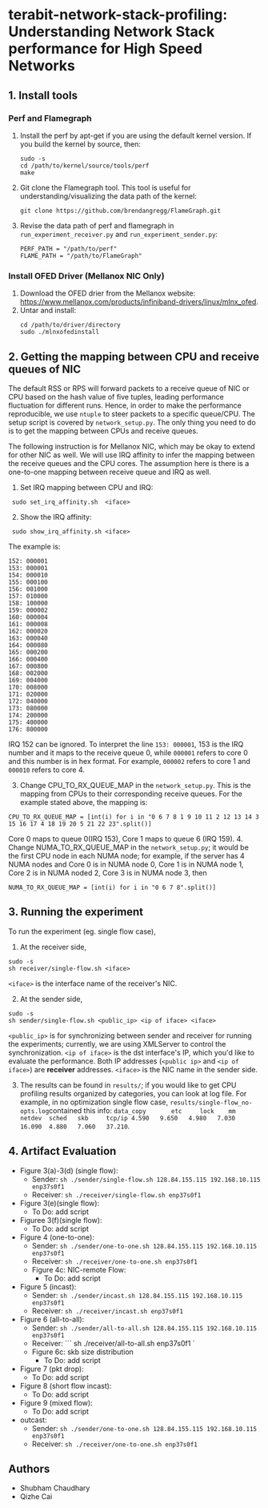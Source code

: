 # terabit-network-stack-profiling: Understanding Network Stack performance for High Speed Networks



## 1. Install tools
### Perf and Flamegraph
1. Install the perf by apt-get if you are using the default kernel version. If you build the kernel by source, then:
   ```
   sudo -s
   cd /path/to/kernel/source/tools/perf
   make
   ```
2. Git clone the Flamegraph tool. This tool is useful for understanding/visualizing the data path of the kernel:
   ```
   git clone https://github.com/brendangregg/FlameGraph.git
   ```
3. Revise the data path of perf and flamegraph in `run_experiment_receiver.py` and `run_experiment_sender.py`:
   ```
   PERF_PATH = "/path/to/perf"
   FLAME_PATH = "/path/to/FlameGraph"   
   ```
### Install OFED Driver (Mellanox NIC Only) 
1. Download the OFED drier from the Mellanox website: https://www.mellanox.com/products/infiniband-drivers/linux/mlnx_ofed.
2. Untar and install:
   ```
   cd /path/to/driver/directory
   sudo ./mlnxofedinstall
   ```
## 2. Getting the mapping between CPU and receive queues of NIC
The default RSS or RPS will forward packets to a receive queue of NIC or CPU based on the hash value of five tuples, leading performance fluctuation
for different runs. Hence, in order to make the performance reproducible, we use `ntuple` to steer packets to a specific queue/CPU. The setup script is covered by `network_setup.py`. The only thing you need to do is to get the mapping between CPUs and receive queues. 

The following instruction is for Mellanox NIC, which may be okay to extend for other NIC as well. We will use IRQ affinity to infer the mapping between the receive queues and the CPU cores. The assumption here is there is a one-to-one mapping between receive queue and IRQ as well.

1. Set IRQ mapping between CPU and IRQ:
 ```
  sudo set_irq_affinity.sh  <iface>
 ```
2. Show the IRQ affinity:
 ```
  sudo show_irq_affinity.sh <iface>
 ```
 The example is:
 ```
152: 000001
153: 000001
154: 000010
155: 000100
156: 001000
157: 010000
158: 100000
159: 000002
160: 000004
161: 000008
162: 000020
163: 000040
164: 000080
165: 000200
166: 000400
167: 000800
168: 002000
169: 004000
170: 008000
171: 020000
172: 040000
173: 080000
174: 200000
175: 400000
176: 800000
 ```
IRQ 152 can be ignored. To interpret the line `153: 000001`, 153 is the IRQ number and it maps to the receive queue 0, while `000001` refers to core 0 and this number is in hex format. For example, `000002` refers to core 1 and `000010` refers to core 4.

3. Change CPU_TO_RX_QUEUE_MAP in the `network_setup.py`. This is the mapping from CPUs to their corresponding receive queues. For the example stated above, the mapping is:
```
CPU_TO_RX_QUEUE_MAP = [int(i) for i in "0 6 7 8 1 9 10 11 2 12 13 14 3 15 16 17 4 18 19 20 5 21 22 23".split()]
```
Core 0 maps to queue 0(IRQ 153), Core 1 maps to queue 6 (IRQ 159).
4. Change NUMA_TO_RX_QUEUE_MAP in the `network_setup.py`; it would be the first CPU node in each NUMA node; for example, if the server has 4 NUMA nodes and Core 0 is in NUMA node 0, Core 1 is in NUMA node 1, Core 2 is in NUMA noded 2, Core 3 is in NUMA node 3, then
```
NUMA_TO_RX_QUEUE_MAP = [int(i) for i in "0 6 7 8".split()]
```

## 3. Running the experiment
To run the experiment (eg. single flow case), 
1. At the receiver side, 
```
sudo -s
sh receiver/single-flow.sh <iface>
```
`<iface>` is the interface name of the receiver's NIC.

2. At the sender side,
```
sudo -s
sh sender/single-flow.sh <public_ip> <ip of iface> <iface>
```
`<public_ip>` is for synchronizing between sender and receiver for running the experiments; currently, we are using XMLServer to control the synchronization. `<ip of iface>` is the dst interface's IP, which you'd like to evaluate the performance. Both IP addresses (`<public ip>` and `<ip of iface>`) are **receiver** addresses. `<iface>` is the NIC name in the sender side.

3. The results can be found in `results/`; if you would like to get CPU profiling results organized by categories, you can look at log file. For example, in no optimization single flow case, `results/single-flow_no-opts.log`contained this info:  `data_copy       etc     lock    mm      netdev  sched   skb     tcp/ip
4.590   9.650   4.980   7.030   16.090  4.880   7.060   37.210`.

## 4. Artifact Evaluation
- Figure 3(a)-3(d) (single flow):
   - Sender: ``` sh ./sender/single-flow.sh 128.84.155.115 192.168.10.115 enp37s0f1 ```
   - Receiver: ``` sh ./receiver/single-flow.sh enp37s0f1 ```
- Figure 3(e)(single flow):
   - To Do: add script   
- Figuree 3(f)(single flow):
   - To Do: add script    
- Figure 4 (one-to-one):
   - Sender: ``` sh ./sender/one-to-one.sh 128.84.155.115 192.168.10.115 enp37s0f1 ```
   - Receiver: ``` sh ./receiver/one-to-one.sh enp37s0f1 ```
   - Figure 4c: NIC-remote Flow:
      - To Do: add script
- Figure 5 (incast):
   - Sender: ``` sh ./sender/incast.sh 128.84.155.115 192.168.10.115 enp37s0f1 ```
   - Receiver: ``` sh ./receiver/incast.sh enp37s0f1 ```
- Figure 6 (all-to-all):
   - Sender: ``` sh ./sender/all-to-all.sh 128.84.155.115 192.168.10.115 enp37s0f1 ```
   - Receiver: ``` sh ./receiver/all-to-all.sh enp37s0f1 `
   - Figure 6c: skb size distribution
      - To Do: add script
- Figure 7 (pkt drop):
   - To Do: add script  
- Figure 8 (short flow incast):
   - To Do: add script  
- Figure 9 (mixed flow):
  - To Do: add script  
- outcast:
   - Sender: ``` sh ./sender/one-to-one.sh 128.84.155.115 192.168.10.115 enp37s0f1 ```
   - Receiver: ``` sh ./receiver/one-to-one.sh enp37s0f1 ```
## Authors
* Shubham Chaudhary 
* Qizhe Cai

